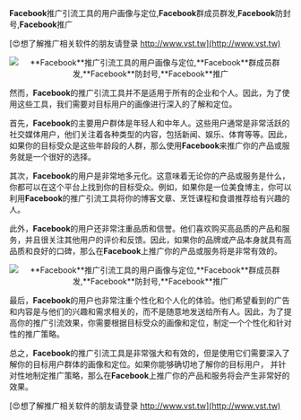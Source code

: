 **Facebook**推广引流工具的用户画像与定位,**Facebook**群成员群发,**Facebook**防封号,**Facebook**推广

[😍想了解推广相关软件的朋友请登录 http://www.vst.tw](http://www.vst.tw)

 <center><img src="https://vst.tw/MP4/tuiguang/png/2.png" alt="**Facebook**推广引流工具的用户画像与定位,**Facebook**群成员群发,**Facebook**防封号,**Facebook**推广"></center>

然而，**Facebook**的推广引流工具并不是适用于所有的企业和个人。因此，为了使用这些工具，我们需要对目标用户的画像进行深入的了解和定位。

首先，**Facebook**的主要用户群体是年轻人和中年人。这些用户通常是非常活跃的社交媒体用户，他们关注着各种类型的内容，包括新闻、娱乐、体育等等。因此，如果你的目标受众是这些年龄段的人群，那么使用**Facebook**来推广你的产品或服务就是一个很好的选择。

其次，**Facebook**的用户是非常地多元化。这意味着无论你的产品或服务是什么，你都可以在这个平台上找到你的目标受众。例如，如果你是一位美食博主，你可以利用**Facebook**的推广引流工具将你的博客文章、烹饪课程和食谱推荐给有兴趣的人。

此外，**Facebook**的用户还非常注重品质和信誉。他们喜欢购买高品质的产品和服务，并且很关注其他用户的评价和反馈。因此，如果你的品牌或产品本身就具有高品质和良好的口碑，那么在**Facebook**上推广你的产品或服务将是非常有效的。

 <center><img src="https://vst.tw/MP4/tuiguang/png/0.png" alt="**Facebook**推广引流工具的用户画像与定位,**Facebook**群成员群发,**Facebook**防封号,**Facebook**推广"></center>

最后，**Facebook**的用户也非常注重个性化和个人化的体验。他们希望看到的广告和内容是与他们的兴趣和需求相关的，而不是随意地发送给所有人。因此，为了提高你的推广引流效果，你需要根据目标受众的画像和定位，制定一个个性化和针对性的推广策略。

总之，**Facebook**的推广引流工具是非常强大和有效的，但是使用它们需要深入了解你的目标用户群体的画像和定位。如果你能够确切地了解你的目标用户， 并针对性地制定推广策略，那么在**Facebook**上推广你的产品和服务将会产生非常好的效果。

[😍想了解推广相关软件的朋友请登录 http://www.vst.tw](http://www.vst.tw)



